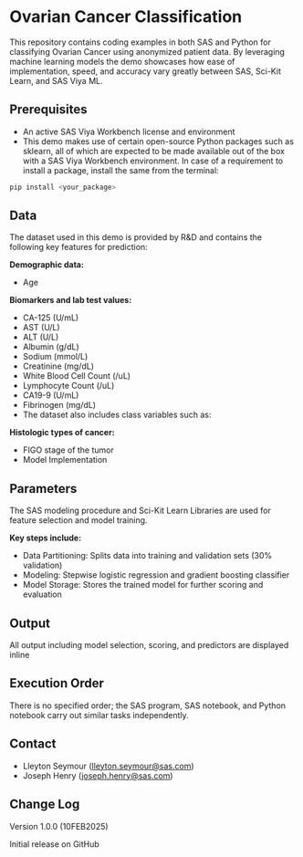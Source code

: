 # Ovarian Cancer Classification
This repository contains coding examples in both SAS and Python for classifying Ovarian Cancer using anonymized patient data. By leveraging machine learning models the demo showcases how ease of implementation, speed, and accuracy vary greatly between SAS, Sci-Kit Learn, and SAS Viya ML.

## Prerequisites
- An active SAS Viya Workbench license and environment
- This demo makes use of certain open-source Python packages such as sklearn, all of which are expected to be made available out of the box with a SAS Viya Workbench environment.  In case of a requirement to install a package, install the same from the terminal:

```python
pip install <your_package>
```

## Data
The dataset used in this demo is provided by R&D and contains the following key features for prediction:

**Demographic data:**
- Age

**Biomarkers and lab test values:**
- CA-125 (U/mL)
- AST (U/L)
- ALT (U/L)
- Albumin (g/dL)
- Sodium (mmol/L)
- Creatinine (mg/dL)
- White Blood Cell Count (/uL)
- Lymphocyte Count (/uL)
- CA19-9 (U/mL)
- Fibrinogen (mg/dL)
- The dataset also includes class variables such as:

**Histologic types of cancer:**
- FIGO stage of the tumor
- Model Implementation

## Parameters

The SAS modeling procedure and Sci-Kit Learn Libraries are used for feature selection and model training. 

**Key steps include:**

- Data Partitioning: Splits data into training and validation sets (30% validation)
- Modeling: Stepwise logistic regression and gradient boosting classifier
- Model Storage: Stores the trained model for further scoring and evaluation

## Output
All output including model selection, scoring, and predictors are displayed inline

## Execution Order
There is no specified order; the SAS program, SAS notebook, and Python notebook carry out similar tasks independently.

## Contact

- Lleyton Seymour (lleyton.seymour@sas.com)
- Joseph Henry (joseph.henry@sas.com)

## Change Log
Version 1.0.0 (10FEB2025)

Initial release on GitHub
